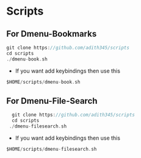 # Scripts
## For Dmenu-Bookmarks
```c
git clone https://github.com/adith345/scripts
cd scripts
./dmenu-book.sh
```
+ If you want add keybindings then use this

```c
$HOME/scripts/dmenu-book.sh
```
## For Dmenu-File-Search
```c
  git clone https://github.com/adith345/scripts
  cd scripts
 ./dmenu-filesearch.sh
```
 + If you want add keybindings then use this

 ```c
 $HOME/scripts/dmenu-filesearch.sh
 ```


